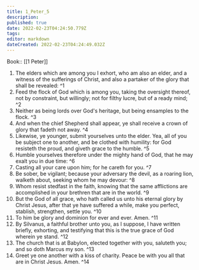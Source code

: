 ```yaml
---
title: 1_Peter_5
description: 
published: true
date: 2022-02-23T04:24:50.779Z
tags: 
editor: markdown
dateCreated: 2022-02-23T04:24:49.032Z
---
```


 Book:: [[1 Peter]]
 1. The elders which are among you I exhort, who am also an elder, and a witness of the sufferings of Christ, and also a partaker of the glory that shall be revealed: ^1
 2. Feed the flock of God which is among you, taking the oversight thereof, not by constraint, but willingly; not for filthy lucre, but of a ready mind; ^2
 3. Neither as being lords over God's heritage, but being ensamples to the flock. ^3
 4. And when the chief Shepherd shall appear, ye shall receive a crown of glory that fadeth not away. ^4
 5. Likewise, ye younger, submit yourselves unto the elder. Yea, all of you be subject one to another, and be clothed with humility: for God resisteth the proud, and giveth grace to the humble. ^5
 6. Humble yourselves therefore under the mighty hand of God, that he may exalt you in due time: ^6
 7. Casting all your care upon him; for he careth for you. ^7
 8. Be sober, be vigilant; because your adversary the devil, as a roaring lion, walketh about, seeking whom he may devour: ^8
 9. Whom resist stedfast in the faith, knowing that the same afflictions are accomplished in your brethren that are in the world. ^9
 10. But the God of all grace, who hath called us unto his eternal glory by Christ Jesus, after that ye have suffered a while, make you perfect, stablish, strengthen, settle you. ^10
 11. To him be glory and dominion for ever and ever. Amen. ^11
 12. By Silvanus, a faithful brother unto you, as I suppose, I have written briefly, exhorting, and testifying that this is the true grace of God wherein ye stand. ^12
 13. The church that is at Babylon, elected together with you, saluteth you; and so doth Marcus my son. ^13
 14. Greet ye one another with a kiss of charity. Peace be with you all that are in Christ Jesus. Amen. ^14
